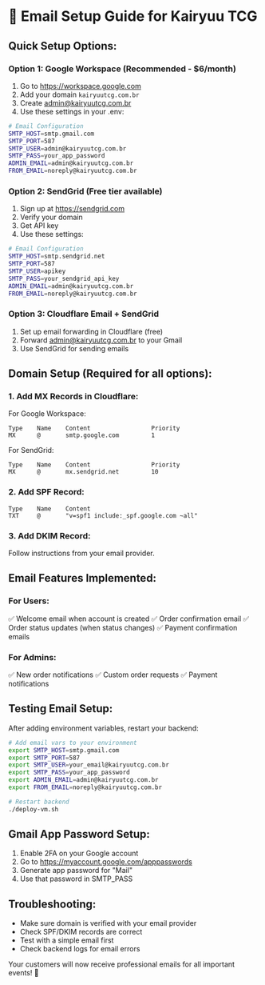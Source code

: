 # 📧 Email Setup Guide for Kairyuu TCG

## Quick Setup Options:

### Option 1: Google Workspace (Recommended - $6/month)
1. Go to https://workspace.google.com
2. Add your domain `kairyuutcg.com.br`
3. Create admin@kairyuutcg.com.br
4. Use these settings in your .env:

```bash
# Email Configuration
SMTP_HOST=smtp.gmail.com
SMTP_PORT=587
SMTP_USER=admin@kairyuutcg.com.br
SMTP_PASS=your_app_password
ADMIN_EMAIL=admin@kairyuutcg.com.br
FROM_EMAIL=noreply@kairyuutcg.com.br
```

### Option 2: SendGrid (Free tier available)
1. Sign up at https://sendgrid.com
2. Verify your domain
3. Get API key
4. Use these settings:

```bash
# Email Configuration  
SMTP_HOST=smtp.sendgrid.net
SMTP_PORT=587
SMTP_USER=apikey
SMTP_PASS=your_sendgrid_api_key
ADMIN_EMAIL=admin@kairyuutcg.com.br
FROM_EMAIL=noreply@kairyuutcg.com.br
```

### Option 3: Cloudflare Email + SendGrid
1. Set up email forwarding in Cloudflare (free)
2. Forward admin@kairyuutcg.com.br to your Gmail
3. Use SendGrid for sending emails

## Domain Setup (Required for all options):

### 1. Add MX Records in Cloudflare:
For Google Workspace:
```
Type    Name    Content                 Priority
MX      @       smtp.google.com         1
```

For SendGrid:
```
Type    Name    Content                 Priority  
MX      @       mx.sendgrid.net         10
```

### 2. Add SPF Record:
```
Type    Name    Content
TXT     @       "v=spf1 include:_spf.google.com ~all"
```

### 3. Add DKIM Record:
Follow instructions from your email provider.

## Email Features Implemented:

### For Users:
✅ Welcome email when account is created
✅ Order confirmation email
✅ Order status updates (when status changes)
✅ Payment confirmation emails

### For Admins:
✅ New order notifications
✅ Custom order requests
✅ Payment notifications

## Testing Email Setup:

After adding environment variables, restart your backend:
```bash
# Add email vars to your environment
export SMTP_HOST=smtp.gmail.com
export SMTP_PORT=587
export SMTP_USER=your_email@kairyuutcg.com.br
export SMTP_PASS=your_app_password
export ADMIN_EMAIL=admin@kairyuutcg.com.br
export FROM_EMAIL=noreply@kairyuutcg.com.br

# Restart backend
./deploy-vm.sh
```

## Gmail App Password Setup:
1. Enable 2FA on your Google account
2. Go to https://myaccount.google.com/apppasswords
3. Generate app password for "Mail"
4. Use that password in SMTP_PASS

## Troubleshooting:
- Make sure domain is verified with your email provider
- Check SPF/DKIM records are correct
- Test with a simple email first
- Check backend logs for email errors

Your customers will now receive professional emails for all important events! 📧